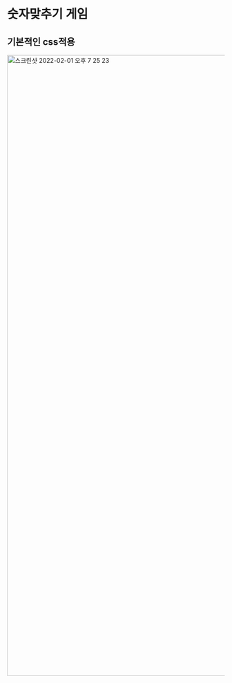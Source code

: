 # 숫자맞추기 게임
## 기본적인 css적용

<img width="1440" alt="스크린샷 2022-02-01 오후 7 25 23" src="https://user-images.githubusercontent.com/85689417/151952254-4aceb18f-0106-4be7-99a2-209523d05c09.png">

